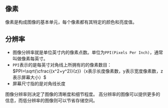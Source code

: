 ## 像素

像素是构成图像的基本单元，每个像素都有其特定的颜色和亮度值。

## 分辨率

- 图像分辨率就是单位英寸内的像素点数。单位为`PPI(Pixels Per Inch)`，通常叫做像素每英寸。
- `PPI`表示的是每英寸对角线上所拥有的的像素数目：$PPI=\sqrt{\cfrac{(x^2+y^2)}{z}}（x表示长度像素数，y表示宽度像素数，z表示屏幕大小）$
- 屏幕尺寸指的是对角线长度

图像分辨率则决定了图像的清晰度和细节程度。
高分辨率的图像可以提供更多的信息，而低分辨率的图像则可以节省存储空间。
